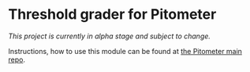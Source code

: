 # Threshold grader for Pitometer

*This project is currently in alpha stage and subject to change.*

Instructions, how to use this module can be found at
[the Pitometer main repo](https://github.com/pitometer/Pitometer).